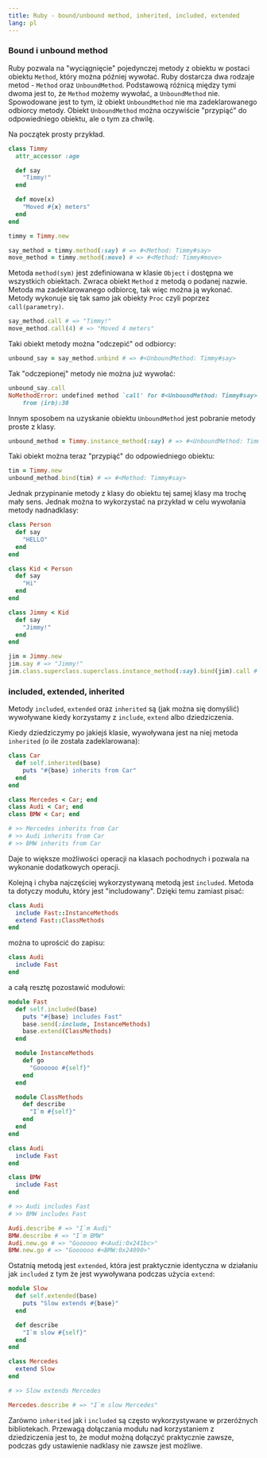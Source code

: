 ```yaml
---
title: Ruby - bound/unbound method, inherited, included, extended
lang: pl
---
```


### Bound i unbound method

Ruby pozwala na "wyciągnięcie" pojedynczej metody z obiektu w postaci obiektu `Method`, który można później wywołać. Ruby dostarcza dwa rodzaje metod - `Method` oraz `UnboundMethod`. Podstawową różnicą między tymi dwoma jest to, że `Method` możemy wywołać, a `UnboundMethod` nie. Spowodowane jest to tym, iż obiekt `UnboundMethod` nie ma zadeklarowanego odbiorcy metody. Obiekt `UnboundMethod` można oczywiście "przypiąć" do odpowiedniego obiektu, ale o tym za chwilę.

Na początek prosty przykład.

```ruby
class Timmy
  attr_accessor :age

  def say
    "Timmy!"
  end

  def move(x)
    "Moved #{x} meters"
  end
end

timmy = Timmy.new

say_method = timmy.method(:say) # => #<Method: Timmy#say>
move_method = timmy.method(:move) # => #<Method: Timmy#move>
```

Metoda `method(sym)` jest zdefiniowana w klasie `Object` i dostępna we wszystkich obiektach. Zwraca obiekt `Method` z metodą o podanej nazwie. Metoda ma zadeklarowanego odbiorcę, tak więc można ją wykonać. Metody wykonuje się tak samo jak obiekty `Proc` czyli poprzez `call(parametry)`.

```ruby
say_method.call # => "Timmy!"
move_method.call(4) # => "Moved 4 meters"
```

Taki obiekt metody można "odczepić" od odbiorcy:

```ruby
unbound_say = say_method.unbind # => #<UnboundMethod: Timmy#say>
```

Tak "odczepionej" metody nie można już wywołać:

```ruby
unbound_say.call
NoMethodError: undefined method `call' for #<UnboundMethod: Timmy#say>
	from (irb):30
```

Innym sposobem na uzyskanie obiektu `UnboundMethod` jest pobranie metody proste z klasy.

```ruby
unbound_method = Timmy.instance_method(:say) # => #<UnboundMethod: Timmy#say>
```

Taki obiekt można teraz "przypiąć" do odpowiedniego obiektu:

```ruby
tim = Timmy.new
unbound_method.bind(tim) # => #<Method: Timmy#say>
```

Jednak przypinanie metody z klasy do obiektu tej samej klasy ma trochę mały sens. Jednak można to wykorzystać na przykład w celu wywołania metody nadnadklasy:

```ruby
class Person
  def say
    "HELLO"
  end
end

class Kid < Person
  def say
    "Hi"
  end
end

class Jimmy < Kid
  def say
    "Jimmy!"
  end
end

jim = Jimmy.new
jim.say # => "Jimmy!"
jim.class.superclass.superclass.instance_method(:say).bind(jim).call # => "HELLO"
```
### included, extended, inherited

Metody `included`, `extended` oraz `inherited` są (jak można się domyślić) wywoływane kiedy korzystamy z `include`, `extend` albo dziedziczenia.

Kiedy dziedziczymy po jakiejś klasie, wywoływana jest na niej metoda `inherited` (o ile została zadeklarowana):

```ruby
class Car
  def self.inherited(base)
    puts "#{base} inherits from Car"
  end
end

class Mercedes < Car; end
class Audi < Car; end
class BMW < Car; end

# >> Mercedes inherits from Car
# >> Audi inherits from Car
# >> BMW inherits from Car
```

Daje to większe możliwości operacji na klasach pochodnych i pozwala na wykonanie dodatkowych operacji.

Kolejną i chyba najczęściej wykorzystywaną metodą jest `included`. Metoda ta dotyczy modułu, który jest "includowany". Dzięki temu zamiast pisać:

```ruby
class Audi
  include Fast::InstanceMethods
  extend Fast::ClassMethods
end
```

można to uprościć do zapisu:

```ruby
class Audi
  include Fast
end
```

a całą resztę pozostawić modułowi:

```ruby
module Fast
  def self.included(base)
    puts "#{base} includes Fast"
    base.send(:include, InstanceMethods)
    base.extend(ClassMethods)
  end

  module InstanceMethods
    def go
      "Goooooo #{self}"
    end
  end

  module ClassMethods
    def describe
      "I`m #{self}"
    end
  end
end

class Audi
  include Fast
end

class BMW
  include Fast
end

# >> Audi includes Fast
# >> BMW includes Fast

Audi.describe # => "I`m Audi"
BMW.describe # => "I`m BMW"
Audi.new.go # => "Goooooo #<Audi:0x241bc>"
BMW.new.go # => "Goooooo #<BMW:0x24090>"

```

Ostatnią metodą jest `extended`, która jest praktycznie identyczna w działaniu jak `included` z tym że jest wywoływana podczas użycia `extend`:

```ruby
module Slow
  def self.extended(base)
    puts "Slow extends #{base}"
  end

  def describe
    "I`m slow #{self}"
  end
end

class Mercedes
  extend Slow
end

# >> Slow extends Mercedes

Mercedes.describe # => "I`m slow Mercedes"
```

Zarówno `inherited` jak i `included` są często wykorzystywane w przeróżnych bibliotekach. Przewagą dołączania modułu nad korzystaniem z dziedziczenia jest to, że moduł możną dołączyć praktycznie zawsze, podczas gdy ustawienie nadklasy nie zawsze jest możliwe.
